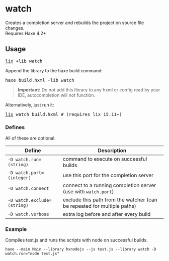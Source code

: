 # watch

Creates a completion server and rebuilds the project on source file changes.  
Requires Haxe 4.2+

## Usage

<pre><a href="https://github.com/lix-pm/lix.client">lix</a> +lib watch</pre>

Append the library to the haxe build command:

<pre>haxe build.hxml -lib watch</pre>

> **Important:** Do not add this library to any hxml or config read by your IDE, autocompletion will not function.

Alternatively, just run it:

<pre><a href="https://github.com/lix-pm/lix.client">lix</a> watch build.hxml # (requires lix 15.11+)</pre>

### Defines

All of these are optional.

| Define                      | Description                                                             |
| --------------------------- | ----------------------------------------------------------------------- |
| `-D watch.run=(string)`     | command to execute on successful builds                                 |
| `-D watch.port=(integer)`   | use this port for the completion server                                 |
| `-D watch.connect`          | connect to a running completion server (use with `watch.port`)          |
| `-D watch.exclude=(string)` | exclude this path from the watcher (can be repeated for multiple paths) |
| `-D watch.verbose`          | extra log before and after every build                                  |

### Example

Compiles test.js and runs the scripts with node on successful builds.

```
haxe --main Main --library hxnodejs --js test.js --library watch -D watch.run="node test.js"
```
